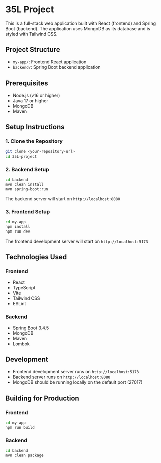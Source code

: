 # 35L Project

This is a full-stack web application built with React (frontend) and Spring Boot (backend). The application uses MongoDB as its database and is styled with Tailwind CSS.

## Project Structure

- `my-app/`: Frontend React application
- `backend/`: Spring Boot backend application

## Prerequisites

- Node.js (v16 or higher)
- Java 17 or higher
- MongoDB
- Maven

## Setup Instructions

### 1. Clone the Repository

```bash
git clone <your-repository-url>
cd 35L-project
```

### 2. Backend Setup

```bash
cd backend
mvn clean install
mvn spring-boot:run
```

The backend server will start on `http://localhost:8080`

### 3. Frontend Setup

```bash
cd my-app
npm install
npm run dev
```

The frontend development server will start on `http://localhost:5173`

## Technologies Used

### Frontend
- React
- TypeScript
- Vite
- Tailwind CSS
- ESLint

### Backend
- Spring Boot 3.4.5
- MongoDB
- Maven
- Lombok

## Development

- Frontend development server runs on `http://localhost:5173`
- Backend server runs on `http://localhost:8080`
- MongoDB should be running locally on the default port (27017)

## Building for Production

### Frontend
```bash
cd my-app
npm run build
```

### Backend
```bash
cd backend
mvn clean package
```

